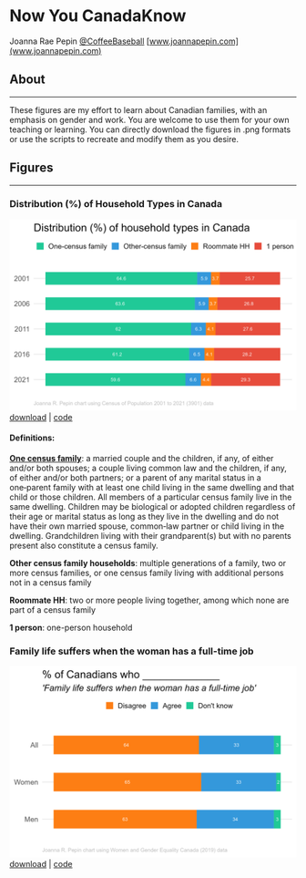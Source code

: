 # Now You CanadaKnow

Joanna Rae Pepin [\@CoffeeBaseball](https://sciences.social/@CoffeeBaseball) [www.joannapepin.com](www.joannapepin.com)

## About

------------------------------------------------------------------------

These figures are my effort to learn about Canadian families, with an emphasis on gender and work. You are welcome to use them for your own teaching or learning. You can directly download the figures in .png formats or use the scripts to recreate and modify them as you desire.

## Figures

------------------------------------------------------------------------

### Distribution (%) of Household Types in Canada

![Distribution (%) of Household Types in Canada](https://github.com/jrpepin/Now-You-CanadaKnow/blob/main/figs/hh.png?raw=true) [download](https://github.com/jrpepin/Now-You-CanadaKnow/blob/main/figs/hh.png) \| [code](https://github.com/jrpepin/Now-You-CanadaKnow/blob/main/R/households.R)

#### Definitions:

[**One census family**](https://www12.statcan.gc.ca/census-recensement/2021/ref/dict/az/Definition-eng.cfm?ID=fam004): a married couple and the children, if any, of either and/or both spouses; a couple living common law and the children, if any, of either and/or both partners; or a parent of any marital status in a one‑parent family with at least one child living in the same dwelling and that child or those children. All members of a particular census family live in the same dwelling. Children may be biological or adopted children regardless of their age or marital status as long as they live in the dwelling and do not have their own married spouse, common‑law partner or child living in the dwelling. Grandchildren living with their grandparent(s) but with no parents present also constitute a census family.

**Other census family households**: multiple generations of a family, two or more census families, or one census family living with additional persons not in a census family

**Roommate HH**: two or more people living together, among which none are part of a census family

**1 person**: one-person household

### Family life suffers when the woman has a full-time job

![% of Canadians who agree/disagree/dk if family life suffers when the woman has a full-time job](https://github.com/jrpepin/Now-You-CanadaKnow/blob/main/figs/famsuffer.png?raw=true) [download](https://github.com/jrpepin/Now-You-CanadaKnow/blob/main/figs/famsuffer.png) \| [code](https://github.com/jrpepin/Now-You-CanadaKnow/blob/main/R/familysuffers.R)
